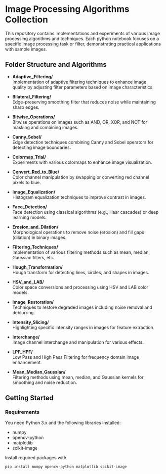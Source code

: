 # Image Processing Algorithms Collection

This repository contains implementations and experiments of various image processing algorithms and techniques. Each python notebook focuses on a specific image processing task or filter, demonstrating practical applications with sample images.

## Folder Structure and Algorithms

- **Adaptive_Filtering/**  
  Implementation of adaptive filtering techniques to enhance image quality by adjusting filter parameters based on image characteristics.

- **Bilateral_Filtering/**  
  Edge-preserving smoothing filter that reduces noise while maintaining sharp edges.

- **Bitwise_Operations/**  
  Bitwise operations on images such as AND, OR, XOR, and NOT for masking and combining images.

- **Canny_Sobel/**  
  Edge detection techniques combining Canny and Sobel operators for detecting image boundaries.

- **Colormap_Trial/**  
  Experiments with various colormaps to enhance image visualization.

- **Convert_Red_to_Blue/**  
  Color channel manipulation by swapping or converting red channel pixels to blue.

- **Image_Equalization/**  
  Histogram equalization techniques to improve contrast in images.

- **Face_Detection/**  
  Face detection using classical algorithms (e.g., Haar cascades) or deep learning models.

- **Erosion_and_Dilation/**  
  Morphological operations to remove noise (erosion) and fill gaps (dilation) in binary images.

- **Filtering_Techniques/**  
  Implementation of various filtering methods such as mean, median, Gaussian filters, etc.

- **Hough_Transformation/**  
  Hough transform for detecting lines, circles, and shapes in images.

- **HSV_and_LAB/**  
  Color space conversions and processing using HSV and LAB color models.

- **Image_Restoration/**  
  Techniques to restore degraded images including noise removal and deblurring.

- **Intensity_Slicing/**  
  Highlighting specific intensity ranges in images for feature extraction.

- **Interchange/**  
  Image channel interchange and manipulation for various effects.

- **LPF_HPF/**  
  Low Pass and High Pass Filtering for frequency domain image enhancement.

- **Mean_Median_Gaussian/**  
  Filtering methods using mean, median, and Gaussian kernels for smoothing and noise reduction.

## Getting Started

### Requirements

You need Python 3.x and the following libraries installed:

- numpy  
- opencv-python  
- matplotlib  
- scikit-image

Install required packages with:

```bash
pip install numpy opencv-python matplotlib scikit-image
